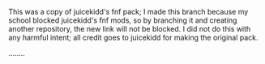 This was a copy of juicekidd's fnf pack;
I made this branch because my school blocked juicekidd's fnf mods, so by branching it and creating another repository, the new link will not be blocked.
I did not do this with any harmful intent; all credit goes to juicekidd for making the original pack.

........
